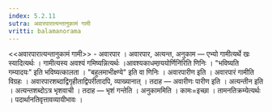 ```yaml
---
index: 5.2.11
sutra: अवारपारात्यन्तानुकामं गामी
vritti: balamanorama
---
```


<<अवारपारात्यन्तानुकामं गामी>> - अवारपार । अवारपार, अत्यन्त, अनुकाम — एभ्यो गामीत्यर्थे खः स्यादित्यर्थः । गामीत्यस्य अवश्यं गमिष्यन्नित्यर्थः ।आवश्यकाधमण्र्ययोर्णिनि॑रिति णिनिः । "भविष्यति गम्यादयः" इति भविष्यत्कालता । "बहुलमाभीक्ष्ण्ये" इति वा णिनिः । अवारपारीण इति । अवारपारं गामीति विग्रहः । अवारपारशब्दाद्विगृहीताद्विपरीतादपि, व्याख्यानात् । तदाह — अवारीणः पारीण इति । अत्यन्तीन इति । अत्यन्तशब्दोऽत्र भृशवाची । तदाह — भृशं गन्तेति । अनुकाममिति । कामः=इच्छा । तामनतिक्रम्येत्यर्थः । पदार्थानतिवृत्तावव्यायीभावः । 
